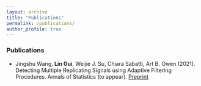 ```yaml
---
layout: archive
title: "Publications"
permalink: /publications/
author_profile: true
---
```


### Publications

- Jingshu Wang, **Lin Gui**, Weijie J. Su, Chiara Sabatti, Art B. Owen (2021). Detecting Multiple Replicating Signals using Adaptive Filtering Procedures. Annals of Statistics (to appear). [Preprint](https://arxiv.org/abs/1610.03330)
